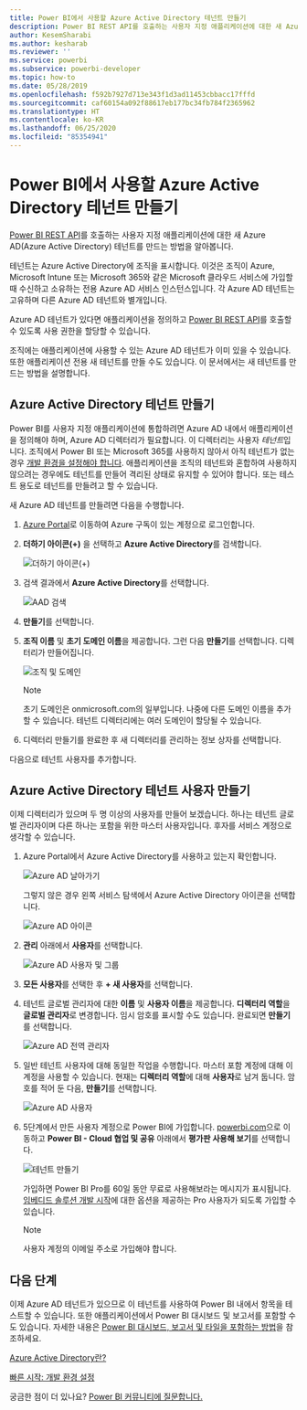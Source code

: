 ```yaml
---
title: Power BI에서 사용할 Azure Active Directory 테넌트 만들기
description: Power BI REST API를 호출하는 사용자 지정 애플리케이션에 대한 새 Azure AD(Azure Active Directory) 테넌트를 만드는 방법을 알아봅니다.
author: KesemSharabi
ms.author: kesharab
ms.reviewer: ''
ms.service: powerbi
ms.subservice: powerbi-developer
ms.topic: how-to
ms.date: 05/28/2019
ms.openlocfilehash: f592b7927d713e343f1d3ad11453cbbacc17fffd
ms.sourcegitcommit: caf60154a092f88617eb177bc34fb784f2365962
ms.translationtype: HT
ms.contentlocale: ko-KR
ms.lasthandoff: 06/25/2020
ms.locfileid: "85354941"
---
```

# <a name="create-an-azure-active-directory-tenant-to-use-with-power-bi"></a>Power BI에서 사용할 Azure Active Directory 테넌트 만들기

[Power BI REST API](../automation/rest-api-reference.md)를 호출하는 사용자 지정 애플리케이션에 대한 새 Azure AD(Azure Active Directory) 테넌트를 만드는 방법을 알아봅니다.

테넌트는 Azure Active Directory에 조직을 표시합니다. 이것은 조직이 Azure, Microsoft Intune 또는 Microsoft 365와 같은 Microsoft 클라우드 서비스에 가입할 때 수신하고 소유하는 전용 Azure AD 서비스 인스턴스입니다. 각 Azure AD 테넌트는 고유하며 다른 Azure AD 테넌트와 별개입니다.

Azure AD 테넌트가 있다면 애플리케이션을 정의하고 [Power BI REST API](../automation/rest-api-reference.md)를 호출할 수 있도록 사용 권한을 할당할 수 있습니다.

조직에는 애플리케이션에 사용할 수 있는 Azure AD 테넌트가 이미 있을 수 있습니다. 또한 애플리케이션 전용 새 테넌트를 만들 수도 있습니다. 이 문서에서는 새 테넌트를 만드는 방법을 설명합니다.

## <a name="create-an-azure-active-directory-tenant"></a>Azure Active Directory 테넌트 만들기

Power BI를 사용자 지정 애플리케이션에 통합하려면 Azure AD 내에서 애플리케이션을 정의해야 하며, Azure AD 디렉터리가 필요합니다. 이 디렉터리는 사용자 *테넌트*입니다. 조직에서 Power BI 또는 Microsoft 365를 사용하지 않아서 아직 테넌트가 없는 경우 [개발 환경을 설정해야 합니다](https://docs.microsoft.com/azure/active-directory/develop/active-directory-howto-tenant). 애플리케이션을 조직의 테넌트와 혼합하여 사용하지 않으려는 경우에도 테넌트를 만들어 격리된 상태로 유지할 수 있어야 합니다. 또는 테스트 용도로 테넌트를 만들려고 할 수 있습니다.

새 Azure AD 테넌트를 만들려면 다음을 수행합니다.

1. [Azure Portal](https://portal.azure.com)로 이동하여 Azure 구독이 있는 계정으로 로그인합니다.

2. **더하기 아이콘(+)** 을 선택하고 **Azure Active Directory**를 검색합니다.

    ![더하기 아이콘(+)](media/create-an-azure-active-directory-tenant/new-directory.png)

3. 검색 결과에서 **Azure Active Directory**를 선택합니다.

    ![AAD 검색](media/create-an-azure-active-directory-tenant/new-directory2.png)

4. **만들기**를 선택합니다.

5. **조직 이름** 및 **초기 도메인 이름**을 제공합니다. 그런 다음 **만들기**를 선택합니다. 디렉터리가 만들어집니다.

    ![조직 및 도메인](media/create-an-azure-active-directory-tenant/organization-and-domain.png)

   > [!NOTE]
   > 초기 도메인은 onmicrosoft.com의 일부입니다. 나중에 다른 도메인 이름을 추가할 수 있습니다. 테넌트 디렉터리에는 여러 도메인이 할당될 수 있습니다.

6. 디렉터리 만들기를 완료한 후 새 디렉터리를 관리하는 정보 상자를 선택합니다.

다음으로 테넌트 사용자를 추가합니다.

## <a name="create-azure-active-directory-tenant-users"></a>Azure Active Directory 테넌트 사용자 만들기

이제 디렉터리가 있으며 두 명 이상의 사용자를 만들어 보겠습니다. 하나는 테넌트 글로벌 관리자이며 다른 하나는 포함을 위한 마스터 사용자입니다. 후자를 서비스 계정으로 생각할 수 있습니다.

1. Azure Portal에서 Azure Active Directory를 사용하고 있는지 확인합니다.

    ![Azure AD 날아가기](media/create-an-azure-active-directory-tenant/aad-flyout.png)

    그렇지 않은 경우 왼쪽 서비스 탐색에서 Azure Active Directory 아이콘을 선택합니다.

    ![Azure AD 아이콘](media/create-an-azure-active-directory-tenant/aad-service.png)

2. **관리** 아래에서 **사용자**를 선택합니다.

    ![Azure AD 사용자 및 그룹](media/create-an-azure-active-directory-tenant/users-and-groups.png)

3. **모든 사용자**를 선택한 후 **+ 새 사용자**를 선택합니다.

4. 테넌트 글로벌 관리자에 대한 **이름** 및 **사용자 이름**을 제공합니다. **디렉터리 역할**을 **글로벌 관리자**로 변경합니다. 임시 암호를 표시할 수도 있습니다. 완료되면 **만들기**를 선택합니다.

    ![Azure AD 전역 관리자](media/create-an-azure-active-directory-tenant/global-admin.png)

5. 일반 테넌트 사용자에 대해 동일한 작업을 수행합니다. 마스터 포함 계정에 대해 이 계정을 사용할 수 있습니다. 현재는 **디렉터리 역할**에 대해 **사용자**로 남겨 둡니다. 암호를 적어 둔 다음, **만들기**를 선택합니다.

    ![Azure AD 사용자](media/create-an-azure-active-directory-tenant/pbiembed-user.png)

6. 5단계에서 만든 사용자 계정으로 Power BI에 가입합니다. [powerbi.com](https://powerbi.microsoft.com/get-started/)으로 이동하고 **Power BI - Cloud 협업 및 공유** 아래에서 **평가판 사용해 보기**를 선택합니다.

    ![테넌트 만들기](media/create-an-azure-active-directory-tenant/try-powerbi-free.png)

    가입하면 Power BI Pro를 60일 동안 무료로 사용해보라는 메시지가 표시됩니다. [임베디드 솔루션 개발 시작](embed-sample-for-customers.md)에 대한 옵션을 제공하는 Pro 사용자가 되도록 가입할 수 있습니다.

   > [!NOTE]
   > 사용자 계정의 이메일 주소로 가입해야 합니다.

## <a name="next-steps"></a>다음 단계

이제 Azure AD 테넌트가 있으므로 이 테넌트를 사용하여 Power BI 내에서 항목을 테스트할 수 있습니다. 또한 애플리케이션에서 Power BI 대시보드 및 보고서를 포함할 수도 있습니다. 자세한 내용은 [Power BI 대시보드, 보고서 및 타일을 포함하는 방법](embed-sample-for-customers.md)을 참조하세요.

[Azure Active Directory란?](https://docs.microsoft.com/azure/active-directory/active-directory-whatis) 
 
[빠른 시작: 개발 환경 설정](https://docs.microsoft.com/azure/active-directory/develop/active-directory-howto-tenant)  

궁금한 점이 더 있나요? [Power BI 커뮤니티에 질문합니다.](https://community.powerbi.com/)
